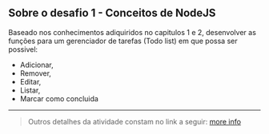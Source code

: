 ## Sobre o desafio 1 - Conceitos de NodeJS

Baseado nos conhecimentos adiquiridos no capitulos 1 e 2, desenvolver as funções
para um gerenciador de tarefas (Todo list) em que possa ser possivel:
- Adicionar,
- Remover,
- Editar,
- Listar,
- Marcar como concluida

---
> Outros detalhes da atividade constam no link a seguir: 
> [more info](https://www.notion.so/chapter-2-Desafio-1-Conceitos-de-Node-a605d7803b5b46ce9500befcb9346153)